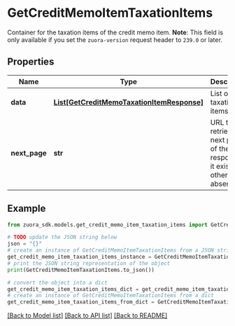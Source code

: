 # GetCreditMemoItemTaxationItems

Container for the taxation items of the credit memo item.   **Note**: This field is only available if you set the `zuora-version` request header to `239.0` or later. 

## Properties

Name | Type | Description | Notes
------------ | ------------- | ------------- | -------------
**data** | [**List[GetCreditMemoTaxationItemResponse]**](GetCreditMemoTaxationItemResponse.md) | List of taxation items.  | [optional] 
**next_page** | **str** | URL to retrieve the next page of the response if it exists; otherwise absent.  | [optional] 

## Example

```python
from zuora_sdk.models.get_credit_memo_item_taxation_items import GetCreditMemoItemTaxationItems

# TODO update the JSON string below
json = "{}"
# create an instance of GetCreditMemoItemTaxationItems from a JSON string
get_credit_memo_item_taxation_items_instance = GetCreditMemoItemTaxationItems.from_json(json)
# print the JSON string representation of the object
print(GetCreditMemoItemTaxationItems.to_json())

# convert the object into a dict
get_credit_memo_item_taxation_items_dict = get_credit_memo_item_taxation_items_instance.to_dict()
# create an instance of GetCreditMemoItemTaxationItems from a dict
get_credit_memo_item_taxation_items_from_dict = GetCreditMemoItemTaxationItems.from_dict(get_credit_memo_item_taxation_items_dict)
```
[[Back to Model list]](../README.md#documentation-for-models) [[Back to API list]](../README.md#documentation-for-api-endpoints) [[Back to README]](../README.md)


